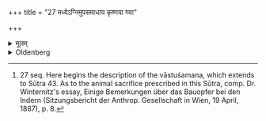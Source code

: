 +++
title = "27 मध्येऽग्निमुपसमाधाय कृष्णया गवा"

+++

<details><summary>मूलम्</summary>

मध्येऽग्निमुपसमाधाय कृष्णया गवा यजेत २७
</details>

<details><summary>Oldenberg</summary>

27. [^6]  Let him put wood on the fire in the middle of the house, and sacrifice a black cow,


[^6]:  27 seq. Here begins the description of the vāstuśamana, which extends to Sūtra 43. As to the animal sacrifice prescribed in this Sūtra, comp. Dr. Winternitz's essay, Einige Bemerkungen über das Bauopfer bei den Indern (Sitzungsbericht der Anthrop. Gesellschaft in Wien, 19 April, 1887), p. 8.
</details>
